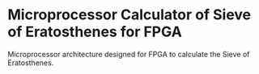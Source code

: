 # Microprocessor Calculator of Sieve of Eratosthenes for FPGA

Microprocessor architecture designed for FPGA to calculate the Sieve of Eratosthenes.
